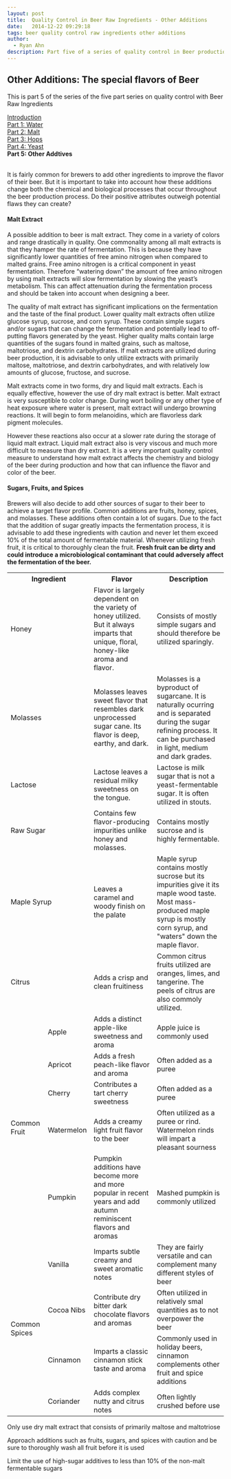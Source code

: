 ```yaml
---
layout: post
title:  Quality Control in Beer Raw Ingredients - Other Additions
date:   2014-12-22 09:29:18
tags: beer quality control raw ingredients other additions
author:
  - Ryan Ahn
description: Part five of a series of quality control in Beer production.
---
```

## Other Additions: The special flavors of Beer
This is part 5 of the series of the five part series on quality control with Beer Raw Ingredients

<div>
<a href="{% post_url /blogs/gastronexus/2014-11-20-beer-quality-control-raw-intro %}">Introduction</a><br>
<a href="{% post_url /blogs/gastronexus/2014-11-24-beer-quality-control-raw-water %}">Part 1: Water</a><br>
<a href="{% post_url /blogs/gastronexus/2014-12-01-beer-quality-control-raw-malt %}">Part 2: Malt</a><br>
<a href="{% post_url /blogs/gastronexus/2014-12-08-beer-quality-control-raw-hops %}">Part 3: Hops</a><br>
<a href="{% post_url /blogs/gastronexus/2014-12-15-beer-quality-control-raw-yeast %}">Part 4: Yeast</a><br>
<strong>Part 5: Other Addtives</strong><br>
<br>
</div>

It is fairly common for brewers to add other ingredients to improve the flavor of their beer. But it is important to take into account how these additions change both the chemical and biological processes that occur throughout the beer production process. Do their positive attributes outweigh potential flaws they can create?

<!--more-->

#### Malt Extract
A possible addition to beer is malt extract. They come in a variety of colors and range drastically in quality. One commonality among all malt extracts is that they hamper the rate of fermentation. This is because they have significantly lower quantities of free amino nitrogen when compared to malted grains. Free amino nitrogen is a critical component in yeast fermentation. Therefore “watering down” the amount of free amino nitrogen by using malt extracts will slow fermentation by slowing the yeast’s metabolism. This can affect attenuation during the fermentation process and should be taken into account when designing a beer.

The quality of malt extract has significant implications on the fermentation and the taste of the final product. Lower quality malt extracts often utilize glucose syrup, sucrose, and corn syrup. These contain simple sugars and/or sugars that can change the fermentation and potentially lead to off-putting flavors generated by the yeast. Higher quality malts contain large quantities of the sugars found in malted grains, such as maltose, maltotriose, and dextrin carbohydrates. If malt extracts are utilized during beer production, it is advisable to only utilize extracts with primarily maltose, maltotriose, and dextrin carbohydrates, and with relatively low amounts of glucose, fructose, and sucrose.

Malt extracts come in two forms, dry and liquid malt extracts. Each is equally effective, however the use of dry malt extract is better. Malt extract is very susceptible to color change. During wort boiling or any other type of heat exposure where water is present, malt extract will undergo browning reactions. It will begin to form melanoidins, which are flavorless dark pigment molecules.

However these reactions also occur at a slower rate during the storage of liquid malt extract. Liquid malt extract also is very viscous and much more difficult to measure than dry extract. It is a very important quality control measure to understand how malt extract affects the chemistry and biology of the beer during production and how that can influence the flavor and color of the beer.

#### Sugars, Fruits, and Spices
Brewers will also decide to add other sources of sugar to their beer to achieve a target flavor profile. Common additions are fruits, honey, spices, and molasses. These additions often contain a lot of sugars. Due to the fact that the addition of sugar greatly impacts the fermentation process, it is advisable to add these ingredients with caution and never let them exceed 10% of the total amount of fermentable material.  Whenever utilizing fresh fruit, it is critical to thoroughly clean the fruit. **Fresh fruit can be dirty and could introduce a microbiological contaminant that could adversely affect the fermentation of the beer.**

<table class="table blog-table table-striped table-hover">
<tr>
<th colspan="2">Ingredient</th>
<th>Flavor</th>
<th>Description</th>
</tr>

<tr>
<td colspan="2">Honey</td>
<td>Flavor is largely dependent on the variety of honey utilized. But it always imparts that unique, floral, honey-like aroma and flavor.</td>
<td>Consists of mostly simple sugars and should therefore be utilized sparingly.</td>
</tr>

<tr>
<td colspan="2">Molasses</td>
<td>Molasses leaves sweet flavor that resembles dark unprocessed sugar cane. Its flavor is deep, earthy, and dark.</td>
<td>Molasses is a byproduct of sugarcane. It is naturally ocurring and is separated during the sugar refining process. It can be purchased in light, medium and dark grades.</td>
</tr>

<tr>
<td colspan="2">Lactose</td>
<td>Lactose leaves a residual milky sweetness on the tongue.</td>
<td>Lactose is milk sugar that is not a yeast-fermentable sugar. It is often utilized in stouts.</td>
</tr>

<tr>
<td colspan="2">Raw Sugar</td>
<td>Contains few flavor-producing impurities unlike honey and molasses.</td>
<td>Contains mostly sucrose and is highly fermentable.</td>
</tr>

<tr>
<td colspan="2">Maple Syrup</td>
<td>Leaves a caramel and woody finish on the palate</td>
<td>Maple syrup contains mostly sucrose but its impurities give it its maple wood taste. Most mass-produced maple syrup is mostly corn syrup, and "waters" down the maple flavor.</td>
</tr>

<tr>
<td colspan="2">Citrus</td>
<td>Adds a crisp and clean fruitiness</td>
<td>Common citrus fruits utilized are oranges, limes, and tangerine. The peels of citrus are also commoly utilized.</td>
</tr>

<tr>
<td rowspan="5">Common Fruit</td>
<td>Apple</td>
<td>Adds a distinct apple-like sweetness and aroma</td>
<td>Apple juice is commonly used</td>
</tr>

<tr>
<td>Apricot</td>
<td>Adds a fresh peach-like flavor and aroma</td>
<td>Often added as a puree</td>
</tr>

<tr>
<td>Cherry</td>
<td>Contributes a tart cherry sweetness</td>
<td>Often added as a puree</td>
</tr>

<tr>
<td>Watermelon</td>
<td>Adds a creamy light fruit flavor to the beer</td>
<td>Often utilized as a puree or rind. Watermelon rinds will impart a pleasant sourness</td>
</tr>

<tr>
<td>Pumpkin</td>
<td>Pumpkin additions have become more and more popular in recent years and add autumn reminiscent flavors and aromas</td>
<td>Mashed pumpkin is commonly utilized</td>
</tr>

<tr>
<td rowspan="4">Common Spices</td>
<td>Vanilla</td>
<td>Imparts subtle creamy and sweet aromatic notes</td>
<td>They are fairly versatile and can complement many different styles of beer</td>
</tr>

<tr>
<td>Cocoa Nibs</td>
<td>Contribute dry bitter dark chocolate flavors and aromas</td>
<td>Often utilized in relatively smal quantities as to not overpower the beer</td>
</tr>

<tr>
<td>Cinnamon</td>
<td>Imparts a classic cinnamon stick taste and aroma</td>
<td>Commonly used in holiday beers, cinnamon complements other fruit and spice additions</td>
</tr>

<tr>
<td>Coriander</td>
<td>Adds complex nutty and citrus notes</td>
<td>Often lightly crushed before use</td>
</tr>
</table>

Only use dry malt extract that consists of primarily maltose and maltotriose

Approach additions such as fruits, sugars, and spices with caution and be sure to thoroughly wash all fruit before it is used

Limit the use of high-sugar additives to less than 10% of the non-malt fermentable sugars
